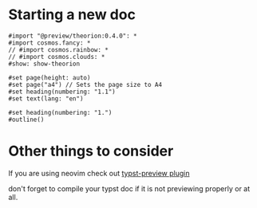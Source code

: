 # Starting a new doc

```typst
#import "@preview/theorion:0.4.0": *
#import cosmos.fancy: *
// #import cosmos.rainbow: *
// #import cosmos.clouds: *
#show: show-theorion

#set page(height: auto)
#set page("a4") // Sets the page size to A4
#set heading(numbering: "1.1")
#set text(lang: "en")

#set heading(numbering: "1.")
#outline()
```

# Other things to consider

If you are using neovim check out [typst-preview plugin](https://github.com/chomosuke/typst-preview.nvim)

don't forget to compile your typst doc if it is not previewing properly or at all.
